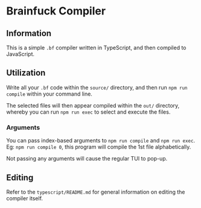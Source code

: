 # Brainfuck Compiler

## Information

This is a simple `.bf` compiler written in TypeScript, and then compiled to JavaScript.


## Utilization

Write all your `.bf` code within the `source/` directory, and then run `npm run compile` within your command line.

The selected files will then appear compiled within the `out/` directory, whereby you can run `npm run exec` to select and execute the files.

### Arguments

You can pass index-based arguments to `npm run compile` and `npm run exec`. Eg: `npm run compile 0`, this program will compile the 1st file alphabetically. 

Not passing any arguments will cause the regular TUI to pop-up. 

## Editing

Refer to the `typescript/README.md` for general information on editing the compiler itself.
